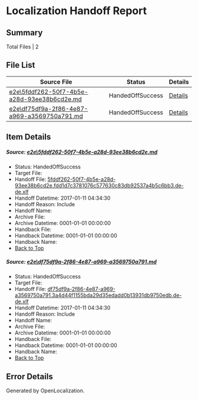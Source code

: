# <a name='report-top'></a> Localization Handoff Report

## Summary
 Total Files | 2

## File List
 Source File | Status | Details 
 ----------- | ------ | ------- 
 [e2e\5fddf262-50f7-4b5e-a28d-93ee38b6cd2e.md](https://github.com/OpenLocalizationTestOrg/ol-test0/blob/a53196488167123ffced11ce9eef83bcc8c632e3/e2e/5fddf262-50f7-4b5e-a28d-93ee38b6cd2e.md) | HandedOffSuccess | [Details](#cb7b4d03f755dbccff7f2806f53f2bd2b0cbb8bf3)
 [e2e\df75df9a-2f86-4e87-a969-a3569750a791.md](https://github.com/OpenLocalizationTestOrg/ol-test0/blob/a53196488167123ffced11ce9eef83bcc8c632e3/e2e/df75df9a-2f86-4e87-a969-a3569750a791.md) | HandedOffSuccess | [Details](#95cf59b6cec15ae27fc716ca1d8b5009d32020258)

## Item Details
##### <a name='cb7b4d03f755dbccff7f2806f53f2bd2b0cbb8bf3'></a> Source: [e2e\5fddf262-50f7-4b5e-a28d-93ee38b6cd2e.md](https://github.com/OpenLocalizationTestOrg/ol-test0/blob/a53196488167123ffced11ce9eef83bcc8c632e3/e2e/5fddf262-50f7-4b5e-a28d-93ee38b6cd2e.md)
* Status: HandedOffSuccess
* Target File: 
* Handoff File: [5fddf262-50f7-4b5e-a28d-93ee38b6cd2e.fdd1d7c3781076c577630c83db92537a4b5c6bb3.de-de.xlf](https://github.com/OpenLocalizationTestOrg/ol-test0-handoff/blob/c23d30f7d7d24899f3269a68cc6fb2ce28558ba4/ol-handoff/OpenLocalizationTestOrg/ol-test0-dede/shujia/ht/5fddf262-50f7-4b5e-a28d-93ee38b6cd2e.fdd1d7c3781076c577630c83db92537a4b5c6bb3.de-de.xlf)
* Handoff Datetime: 2017-01-11 04:34:30
* Handoff Reason: Include
* Handoff Name: 
* Archive File: 
* Archive Datetime: 0001-01-01 00:00:00
* Handback File: 
* Handback Datetime: 0001-01-01 00:00:00
* Handback Name: 
* [Back to Top](#report-top)

##### <a name='95cf59b6cec15ae27fc716ca1d8b5009d32020258'></a> Source: [e2e\df75df9a-2f86-4e87-a969-a3569750a791.md](https://github.com/OpenLocalizationTestOrg/ol-test0/blob/a53196488167123ffced11ce9eef83bcc8c632e3/e2e/df75df9a-2f86-4e87-a969-a3569750a791.md)
* Status: HandedOffSuccess
* Target File: 
* Handoff File: [df75df9a-2f86-4e87-a969-a3569750a791.3a4d44f1155bda29d35edadd0b13931db9750edb.de-de.xlf](https://github.com/OpenLocalizationTestOrg/ol-test0-handoff/blob/c23d30f7d7d24899f3269a68cc6fb2ce28558ba4/ol-handoff/OpenLocalizationTestOrg/ol-test0-dede/shujia/ht/df75df9a-2f86-4e87-a969-a3569750a791.3a4d44f1155bda29d35edadd0b13931db9750edb.de-de.xlf)
* Handoff Datetime: 2017-01-11 04:34:30
* Handoff Reason: Include
* Handoff Name: 
* Archive File: 
* Archive Datetime: 0001-01-01 00:00:00
* Handback File: 
* Handback Datetime: 0001-01-01 00:00:00
* Handback Name: 
* [Back to Top](#report-top)


## Error Details

Generated by OpenLocalization.
